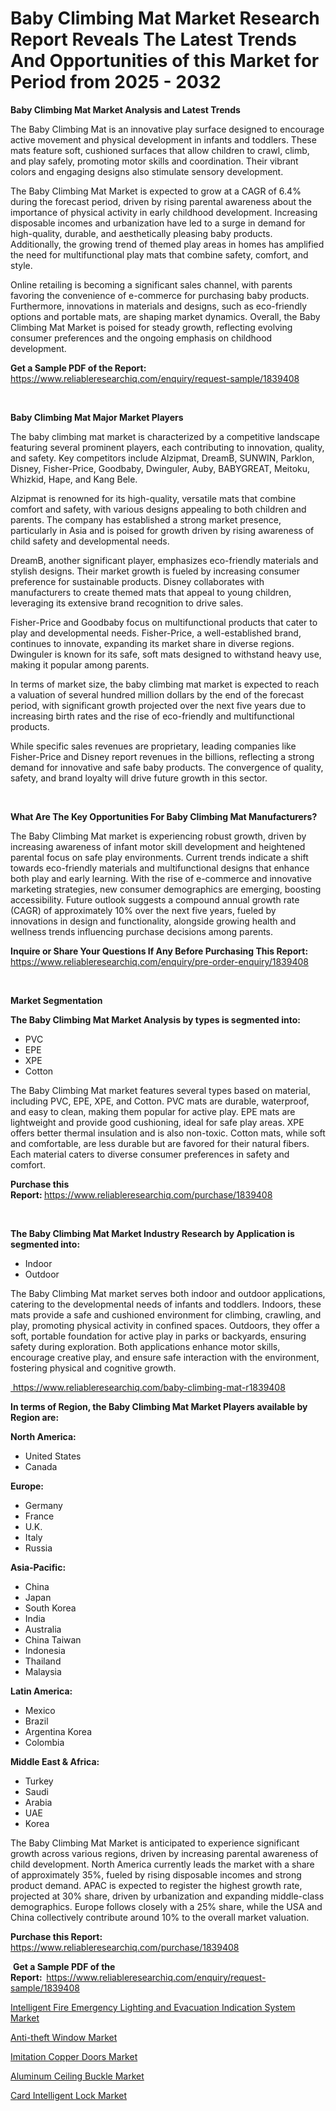 <p><h1>Baby Climbing Mat Market Research Report Reveals The Latest Trends And Opportunities of this Market for Period from 2025 - 2032</h1></p><p><strong>Baby Climbing Mat Market Analysis and Latest Trends</strong></p>
<p><p>The Baby Climbing Mat is an innovative play surface designed to encourage active movement and physical development in infants and toddlers. These mats feature soft, cushioned surfaces that allow children to crawl, climb, and play safely, promoting motor skills and coordination. Their vibrant colors and engaging designs also stimulate sensory development.</p><p>The Baby Climbing Mat Market is expected to grow at a CAGR of 6.4% during the forecast period, driven by rising parental awareness about the importance of physical activity in early childhood development. Increasing disposable incomes and urbanization have led to a surge in demand for high-quality, durable, and aesthetically pleasing baby products. Additionally, the growing trend of themed play areas in homes has amplified the need for multifunctional play mats that combine safety, comfort, and style. </p><p>Online retailing is becoming a significant sales channel, with parents favoring the convenience of e-commerce for purchasing baby products. Furthermore, innovations in materials and designs, such as eco-friendly options and portable mats, are shaping market dynamics. Overall, the Baby Climbing Mat Market is poised for steady growth, reflecting evolving consumer preferences and the ongoing emphasis on childhood development.</p></p>
<p><strong>Get a Sample PDF of the Report:&nbsp;</strong> <a href="https://www.reliableresearchiq.com/enquiry/request-sample/1839408?utm_campaign=1123&utm_medium=2&utm_source=Github&utm_content=ia&utm_term=05042025&utm_id=baby-climbing-mat">https://www.reliableresearchiq.com/enquiry/request-sample/1839408</a></p>
<p>&nbsp;</p>
<p><strong>Baby Climbing Mat Major Market Players</strong></p>
<p><p>The baby climbing mat market is characterized by a competitive landscape featuring several prominent players, each contributing to innovation, quality, and safety. Key competitors include Alzipmat, DreamB, SUNWIN, Parklon, Disney, Fisher-Price, Goodbaby, Dwinguler, Auby, BABYGREAT, Meitoku, Whizkid, Hape, and Kang Bele. </p><p>Alzipmat is renowned for its high-quality, versatile mats that combine comfort and safety, with various designs appealing to both children and parents. The company has established a strong market presence, particularly in Asia and is poised for growth driven by rising awareness of child safety and developmental needs.</p><p>DreamB, another significant player, emphasizes eco-friendly materials and stylish designs. Their market growth is fueled by increasing consumer preference for sustainable products. Disney collaborates with manufacturers to create themed mats that appeal to young children, leveraging its extensive brand recognition to drive sales.</p><p>Fisher-Price and Goodbaby focus on multifunctional products that cater to play and developmental needs. Fisher-Price, a well-established brand, continues to innovate, expanding its market share in diverse regions. Dwinguler is known for its safe, soft mats designed to withstand heavy use, making it popular among parents.</p><p>In terms of market size, the baby climbing mat market is expected to reach a valuation of several hundred million dollars by the end of the forecast period, with significant growth projected over the next five years due to increasing birth rates and the rise of eco-friendly and multifunctional products. </p><p>While specific sales revenues are proprietary, leading companies like Fisher-Price and Disney report revenues in the billions, reflecting a strong demand for innovative and safe baby products. The convergence of quality, safety, and brand loyalty will drive future growth in this sector.</p></p>
<p>&nbsp;</p>
<p><strong>What Are The Key Opportunities For Baby Climbing Mat Manufacturers?</strong></p>
<p><p>The Baby Climbing Mat market is experiencing robust growth, driven by increasing awareness of infant motor skill development and heightened parental focus on safe play environments. Current trends indicate a shift towards eco-friendly materials and multifunctional designs that enhance both play and early learning. With the rise of e-commerce and innovative marketing strategies, new consumer demographics are emerging, boosting accessibility. Future outlook suggests a compound annual growth rate (CAGR) of approximately 10% over the next five years, fueled by innovations in design and functionality, alongside growing health and wellness trends influencing purchase decisions among parents.</p></p>
<p><strong>Inquire or Share Your Questions If Any Before Purchasing This Report:</strong> <a href="https://www.reliableresearchiq.com/enquiry/pre-order-enquiry/1839408?utm_campaign=1123&utm_medium=2&utm_source=Github&utm_content=ia&utm_term=05042025&utm_id=baby-climbing-mat">https://www.reliableresearchiq.com/enquiry/pre-order-enquiry/1839408</a></p>
<p>&nbsp;</p>
<p><strong>Market Segmentation</strong></p>
<p><strong>The Baby Climbing Mat Market Analysis by types is segmented into:</strong></p>
<p><ul><li>PVC</li><li>EPE</li><li>XPE</li><li>Cotton</li></ul></p>
<p><p>The Baby Climbing Mat market features several types based on material, including PVC, EPE, XPE, and Cotton. PVC mats are durable, waterproof, and easy to clean, making them popular for active play. EPE mats are lightweight and provide good cushioning, ideal for safe play areas. XPE offers better thermal insulation and is also non-toxic. Cotton mats, while soft and comfortable, are less durable but are favored for their natural fibers. Each material caters to diverse consumer preferences in safety and comfort.</p></p>
<p><strong>Purchase this Report:&nbsp;</strong><a href="https://www.reliableresearchiq.com/purchase/1839408?utm_campaign=1123&utm_medium=2&utm_source=Github&utm_content=ia&utm_term=05042025&utm_id=baby-climbing-mat">https://www.reliableresearchiq.com/purchase/1839408</a></p>
<p>&nbsp;</p>
<p><strong>The Baby Climbing Mat Market Industry Research by Application is segmented into:</strong></p>
<p><ul><li>Indoor</li><li>Outdoor</li></ul></p>
<p><p>The Baby Climbing Mat market serves both indoor and outdoor applications, catering to the developmental needs of infants and toddlers. Indoors, these mats provide a safe and cushioned environment for climbing, crawling, and play, promoting physical activity in confined spaces. Outdoors, they offer a soft, portable foundation for active play in parks or backyards, ensuring safety during exploration. Both applications enhance motor skills, encourage creative play, and ensure safe interaction with the environment, fostering physical and cognitive growth.</p></p>
<p><a href="https://www.reliableresearchiq.com/baby-climbing-mat-r1839408?utm_campaign=1123&utm_medium=2&utm_source=Github&utm_content=ia&utm_term=05042025&utm_id=baby-climbing-mat">&nbsp;https://www.reliableresearchiq.com/baby-climbing-mat-r1839408</a></p>
<p><strong>In terms of Region, the Baby Climbing Mat Market Players available by Region are:</strong></p>
<p>
    <p> <strong> North America: </strong>
        <ul>
            <li>United States</li>
            <li>Canada</li>
        </ul>
        </p> 
    <p> <strong> Europe: </strong>
        <ul>
            <li>Germany</li>
            <li>France</li>
            <li>U.K.</li>
            <li>Italy</li>
            <li>Russia</li>
        </ul>
        </p> 
    <p> <strong> Asia-Pacific: </strong>
        <ul>
            <li>China</li>
            <li>Japan</li>
            <li>South Korea</li>
            <li>India</li>
            <li>Australia</li>
            <li>China Taiwan</li>
            <li>Indonesia</li>
            <li>Thailand</li>
            <li>Malaysia</li>
        </ul>
        </p> 
    <p> <strong> Latin America: </strong>
        <ul>
            <li>Mexico</li>
            <li>Brazil</li>
            <li>Argentina Korea</li>
            <li>Colombia</li>
        </ul>
        </p> 
    <p> <strong> Middle East & Africa: </strong>
        <ul>
            <li>Turkey</li>
            <li>Saudi</li>
            <li>Arabia</li>
            <li>UAE</li>
            <li>Korea</li>
        </ul>
    </p>
    </p>
<p><p>The Baby Climbing Mat Market is anticipated to experience significant growth across various regions, driven by increasing parental awareness of child development. North America currently leads the market with a share of approximately 35%, fueled by rising disposable incomes and strong product demand. APAC is expected to register the highest growth rate, projected at 30% share, driven by urbanization and expanding middle-class demographics. Europe follows closely with a 25% share, while the USA and China collectively contribute around 10% to the overall market valuation.</p></p>
<p><strong>Purchase this Report: </strong><a href="https://www.reliableresearchiq.com/purchase/1839408?utm_campaign=1123&utm_medium=2&utm_source=Github&utm_content=ia&utm_term=05042025&utm_id=baby-climbing-mat">https://www.reliableresearchiq.com/purchase/1839408</a></p>
<p>&nbsp;<strong>Get a Sample PDF of the Report:&nbsp;&nbsp;</strong><a href="https://www.reliableresearchiq.com/enquiry/request-sample/1839408?utm_campaign=1123&utm_medium=2&utm_source=Github&utm_content=ia&utm_term=05042025&utm_id=baby-climbing-mat">https://www.reliableresearchiq.com/enquiry/request-sample/1839408</a></p>
<p><strong></strong></p>
<p><p><a href="https://github.com/puttslukis59/Market-Research-Report-List-1/blob/main/intelligent-fire-emergency-lighting-and-evacuation-indication-system-market.md?utm_campaign=1123&utm_medium=2&utm_source=Github&utm_content=ia&utm_term=05042025&utm_id=baby-climbing-mat">Intelligent Fire Emergency Lighting and Evacuation Indication System Market</a></p><p><a href="https://github.com/laverkyllozc/Market-Research-Report-List-1/blob/main/anti-theft-window-market.md?utm_campaign=1123&utm_medium=2&utm_source=Github&utm_content=ia&utm_term=05042025&utm_id=baby-climbing-mat">Anti-theft Window Market</a></p><p><a href="https://github.com/furnoirons9e/Market-Research-Report-List-1/blob/main/imitation-copper-doors-market.md?utm_campaign=1123&utm_medium=2&utm_source=Github&utm_content=ia&utm_term=05042025&utm_id=baby-climbing-mat">Imitation Copper Doors Market</a></p><p><a href="https://github.com/clemmheisefy/Market-Research-Report-List-1/blob/main/aluminum-ceiling-buckle-market.md?utm_campaign=1123&utm_medium=2&utm_source=Github&utm_content=ia&utm_term=05042025&utm_id=baby-climbing-mat">Aluminum Ceiling Buckle Market</a></p><p><a href="https://github.com/foddekampo/Market-Research-Report-List-1/blob/main/card-intelligent-lock-market.md?utm_campaign=1123&utm_medium=2&utm_source=Github&utm_content=ia&utm_term=05042025&utm_id=baby-climbing-mat">Card Intelligent Lock Market</a></p></p>